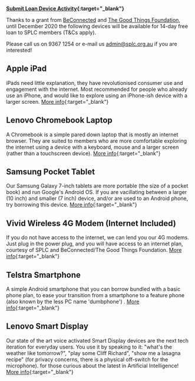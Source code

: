 **[Submit Loan Device Activity](https://docs.google.com/forms/d/e/1FAIpQLSerOBSnY5S3AXEqv4ekHcfaqtJQuh5e2NTAkXLvcG_eif0f6w/viewform?usp=sf_link){:target="_blank"}**

Thanks to a grant from [BeConnected](https://beconnected.esafety.gov.au/) and [The Good Things Foundation](https://www.goodthingsfoundation.org.au/what-we-do), until December 2020 the following devices will be available for 14-day free loan to SPLC members (T&Cs apply).

Please call us on 9367 1254 or e-mail us admin@splc.org.au if you are interested!

## Apple iPad
iPads need little explanation, they have revolutionised consumer use and engagement with the internet. Most recommended for people who already use an iPhone, and would like to explore using an iPhone-ish device with a larger screen. [More info](https://www.apple.com/au/ipad-10.2/){:target="_blank"}
 
## Lenovo Chromebook Laptop
A Chromebook is a simple pared down laptop that is mostly an internet browser. They are suited to members who are more comfortable exploring the internet using a device with a keyboard, mouse and a larger screen (rather than a touchscreen device). [More info](https://www.lenovo.com/au/en/laptops/lenovo/student-chromebooks/Lenovo-Chromebook-S340-14/p/88LGCS31289){:target="_blank"}
 
## Samsung Pocket Tablet
Our Samsung Galaxy 7-inch tablets are more portable (the size of a pocket book) and run Google's Android OS. If you are vacillating between a larger (10 inch) and smaller (7 inch) device, and/or are used to an Android phone, try borrowing this device. [More info](https://www.gsmarena.com/samsung_galaxy_tab_a_7_0_(2016)-7880.php){:target="_blank"}
 
## Vivid Wireless 4G Modem (Internet Included)
If you do not have access to the internet, we can lend you our 4G modems. Just plug in the power plug, and you will have access to an internet plan, courtesy of SPLC and BeConnected/The Good Things Foundation. [More info](https://www.mwave.com.au/product/huawei-b315-4g-wireless-lte-cpe-gateway-router-ac03948){:target="_blank"}
 
## Telstra Smartphone
A simple Android smartphone that you can borrow bundled with a basic phone plan, to ease your transition from a smartphone to a feature phone (also known by the less PC name 'dumbphone') . [More info](http://www.ztemobiles.com.au/A3_2019T.htm){:target="_blank"}
 
## Lenovo Smart Display
Our state of the art voice activated Smart Display devices are the next tech iteration for everyday users. You use it by speaking to it: "what's the weather like tomorrow?", "play some Cliff Richard", "show me a lasagna recipe" (for privacy concerns, there is a physical off-switch for the microphone). for those curious about the latest in Artificial Intelligence! [More info](https://www.lenovo.com/au/en/virtual-reality-and-smart-devices/smart-home/smart-home-series/Smart-Display-10/p/ZZISZSDSDX1){:target="_blank"}
